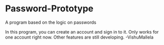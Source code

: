 # Password-Prototype
A program based on the logic on passwords

In this program, you can create an account and sign in to it. Only works for one account right now. Other features are still developing.
-VishuMallela
